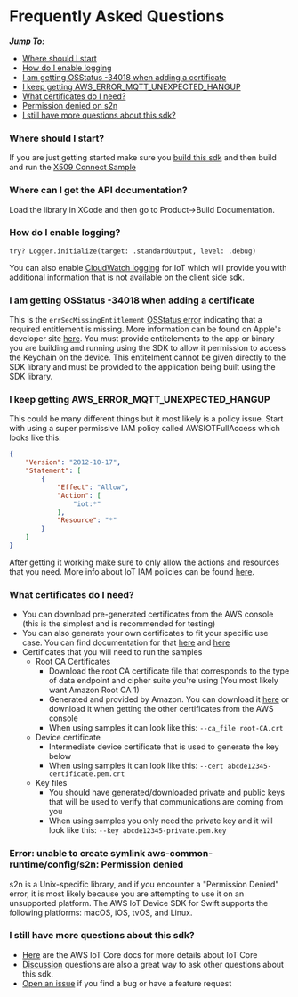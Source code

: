 # Frequently Asked Questions

*__Jump To:__*
* [Where should I start](#where-should-i-start)
* [How do I enable logging](#how-do-i-enable-logging)
* [I am getting OSStatus -34018 when adding a certificate](#i-am-getting-osstatus--34018-when-adding-a-certificate)
* [I keep getting AWS_ERROR_MQTT_UNEXPECTED_HANGUP](#i-keep-getting-aws_error_mqtt_unexpected_hangup)
* [What certificates do I need?](#what-certificates-do-i-need)
* [Permission denied on s2n](#permission-denied-on-s2n)
* [I still have more questions about this sdk?](#i-still-have-more-questions-about-this-sdk)

### Where should I start?

If you are just getting started make sure you [build this sdk](https://github.com/aws/aws-iot-device-sdk-swift#build-the-library) and then build and run the [X509 Connect Sample](https://github.com/aws/aws-iot-device-sdk-swift/tree/main/Samples/Mqtt5ConnectionSamples/X509Connect)

### Where can I get the API documentation?
Load the library in XCode and then go to Product->Build Documentation.

### How do I enable logging?

```
try? Logger.initialize(target: .standardOutput, level: .debug)
```
You can also enable [CloudWatch logging](https://docs.aws.amazon.com/iot/latest/developerguide/cloud-watch-logs.html) for IoT which will provide you with additional information that is not available on the client side sdk.

### I am getting OSStatus -34018 when adding a certificate

This is the `errSecMissingEntitlement` [OSStatus error](https://www.osstatus.com/search/results?platform=all&framework=all&search=-34018) indicating that a required entitlement is missing. More information can be found on Apple's developer site [here](https://developer.apple.com/documentation/security/errsecmissingentitlement). You must provide entitelements to the app or binary you are building and running using the SDK to allow it permission to access the Keychain on the device. This entitelment cannot be given directly to the SDK library and must be provided to the application being built using the SDK library.


### I keep getting AWS_ERROR_MQTT_UNEXPECTED_HANGUP

This could be many different things but it most likely is a policy issue. Start with using a super permissive IAM policy called AWSIOTFullAccess which looks like this:

``` json
{
    "Version": "2012-10-17",
    "Statement": [
        {
            "Effect": "Allow",
            "Action": [
                "iot:*"
            ],
            "Resource": "*"
        }
    ]
}
```

After getting it working make sure to only allow the actions and resources that you need. More info about IoT IAM policies can be found [here](https://docs.aws.amazon.com/iot/latest/developerguide/security_iam_service-with-iam.html).

### What certificates do I need?

* You can download pre-generated certificates from the AWS console (this is the simplest and is recommended for testing)
* You can also generate your own certificates to fit your specific use case. You can find documentation for that [here](https://docs.aws.amazon.com/iot/latest/developerguide/x509-client-certs.html) and [here](https://iot-device-management.workshop.aws/en/provisioning-options.html)
* Certificates that you will need to run the samples
    * Root CA Certificates
        * Download the root CA certificate file that corresponds to the type of data endpoint and cipher suite you're using (You most likely want Amazon Root CA 1)
        * Generated and provided by Amazon. You can download it [here](https://www.amazontrust.com/repository/) or download it when getting the other certificates from the AWS console
        * When using samples it can look like this: `--ca_file root-CA.crt`
    * Device certificate
        * Intermediate device certificate that is used to generate the key below
        * When using samples it can look like this: `--cert abcde12345-certificate.pem.crt`
    * Key files
        * You should have generated/downloaded private and public keys that will be used to verify that communications are coming from you
        * When using samples you only need the private key and it will look like this: `--key abcde12345-private.pem.key`


### Error: unable to create symlink aws-common-runtime/config/s2n: Permission denied
s2n is a Unix-specific library, and if you encounter a "Permission Denied" error, it is most likely because you are attempting to use it on an unsupported platform. The AWS IoT Device SDK for Swift supports the following platforms: macOS, iOS, tvOS, and Linux. 

### I still have more questions about this sdk?

* [Here](https://docs.aws.amazon.com/iot/latest/developerguide/what-is-aws-iot.html) are the AWS IoT Core docs for more details about IoT Core
* [Discussion](https://github.com/aws/aws-iot-device-sdk-swift/discussions) questions are also a great way to ask other questions about this sdk.
* [Open an issue](https://github.com/aws/aws-iot-device-sdk-swift/issues) if you find a bug or have a feature request

